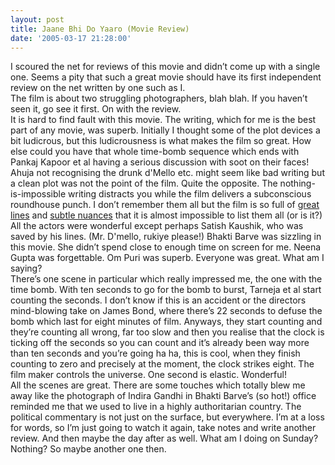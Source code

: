 ```yaml
---
layout: post
title: Jaane Bhi Do Yaaro (Movie Review)
date: '2005-03-17 21:28:00'
---
```


<p>I scoured the net for reviews of this movie and didn&rsquo;t come up with a single one. Seems a pity that such a great movie should have its first independent review on the net written by one such as I.<br/>
 The film is about two struggling photographers, blah blah. If you haven&rsquo;t seen it, go see it first. On with the review.<br/>
 It is hard to find fault with this movie. The writing, which for me is the best part of any movie, was superb. Initially I thought some of the plot devices a bit ludicrous, but this ludicrousness is what makes the film so great. How else could you have that whole time-bomb sequence which ends with Pankaj Kapoor et al having a serious discussion with soot on their faces! Ahuja not recognising the drunk d'Mello etc. might seem like bad writing but a clean plot was not the point of the film. Quite the opposite. The nothing-is-impossible writing distracts you while the film delivers a subconscious roundhouse punch. I don&rsquo;t remember them all but the film is so full of <a href="http://www.patang.org/wiki/index.php/Jaane_Bhi_Do_Yaaro_Lines" target="_blank">great lines</a> and  <a href="http://www.patang.org/wiki/index.php/Jaane_Bhi_Do_Yaaro_Nuances" target="_blank">subtle nuances</a> that it is almost impossible to list them all (or is it?)<br/>
All the actors were wonderful except perhaps Satish Kaushik, who was saved by his lines. (Mr. D'mello, rukiye please!) Bhakti Barve was sizzling in this movie. She didn&rsquo;t spend close to enough time on screen for me. Neena Gupta was forgettable. Om Puri was superb. Everyone was great. What am I saying?<br/>
 There&rsquo;s one scene in particular which really impressed me, the one with the time bomb. With ten seconds to go for the bomb to burst, Tarneja et al start counting the seconds. I don&rsquo;t know if this is an accident or the directors mind-blowing take on James Bond, where there&rsquo;s 22 seconds to defuse the bomb which last for eight minutes of film. Anyways, they start counting and they&rsquo;re counting all wrong, far too slow and then you realise that the clock is ticking off the seconds so you can count and it&rsquo;s already been way more than ten seconds and you&rsquo;re going ha ha, this is cool, when they finish counting to zero and precisely at the moment, the clock strikes eight. The film maker controls the universe. One second is elastic. Wonderful!<br/>
 All the scenes are great. There are some touches which totally blew me away like the photograph of Indira Gandhi in Bhakti Barve&rsquo;s (so hot!) office reminded me that we used to live in a highly authoritarian country. The political commentary is not just on the surface, but everywhere. I&rsquo;m at a loss for words, so I&rsquo;m just going to watch it again, take notes and write another review. And then maybe the day after as well. What am I doing on Sunday? Nothing? So maybe another one then.</p>